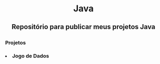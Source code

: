 <h1 align="center"> Java </h1>

<h2 align="center"> Repositório para publicar meus projetos Java<h2>

<h3> Projetos <h3>

<li> Jogo de Dados
